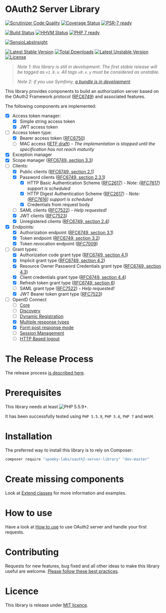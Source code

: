 OAuth2 Server Library
=====================

[![Scrutinizer Code Quality](https://scrutinizer-ci.com/g/Spomky-Labs/oauth2-server-library/badges/quality-score.png?b=master)](https://scrutinizer-ci.com/g/Spomky-Labs/oauth2-server-library/?branch=master)
[![Coverage Status](https://coveralls.io/repos/Spomky-Labs/oauth2-server-library/badge.svg?branch=master&service=github)](https://coveralls.io/github/Spomky-Labs/oauth2-server-library?branch=master)
[![PSR-7 ready](https://img.shields.io/badge/PSR--7-ready-brightgreen.svg)](http://www.php-fig.org/psr/psr-7/)

[![Build Status](https://travis-ci.org/Spomky-Labs/oauth2-server-library.svg?branch=master)](https://travis-ci.org/Spomky-Labs/oauth2-server-library)
[![HHVM Status](http://hhvm.h4cc.de/badge/spomky-labs/oauth2-server-library.svg)](http://hhvm.h4cc.de/package/spomky-labs/oauth2-server-library)
[![PHP 7 ready](http://php7ready.timesplinter.ch/Spomky-Labs/oauth2-server-library/badge.svg)](https://travis-ci.org/Spomky-Labs/oauth2-server-library)

[![SensioLabsInsight](https://insight.sensiolabs.com/projects/3d678a80-f1b8-48a3-b36e-c7f0c6d45939/big.png)](https://insight.sensiolabs.com/projects/3d678a80-f1b8-48a3-b36e-c7f0c6d45939)

[![Latest Stable Version](https://poser.pugx.org/Spomky-Labs/oauth2-server-library/v/stable.png)](https://packagist.org/packages/Spomky-Labs/oauth2-server-library)
[![Total Downloads](https://poser.pugx.org/Spomky-Labs/oauth2-server-library/downloads.png)](https://packagist.org/packages/Spomky-Labs/oauth2-server-library)
[![Latest Unstable Version](https://poser.pugx.org/Spomky-Labs/oauth2-server-library/v/unstable.png)](https://packagist.org/packages/Spomky-Labs/oauth2-server-library)
[![License](https://poser.pugx.org/Spomky-Labs/oauth2-server-library/license.png)](https://packagist.org/packages/Spomky-Labs/oauth2-server-library)

> *Note 1: this library is still in development. The first stable release will be tagged as `v1.0.x`. All tags `v0.x.y` must be considered as unstable.*
> 
> *Note 2: if you use Symfony, [a bundle is in development](https://github.com/Spomky-Labs/OAuth2ServerBundle).*

This library provides components to build an authorization server based on the OAuth2 Framework protocol ([RFC6749](https://tools.ietf.org/html/rfc6749)) and associated features.

The following components are implemented:

* [x] Access token manager:
    * [x] Simple string access token
    * [x] JWT access token
* [ ] Access token type:
    * [x] Bearer access token ([RFC6750](https://tools.ietf.org/html/rfc6750))
    * [ ] MAC access ([IETF draft](https://tools.ietf.org/html/draft-ietf-oauth-v2-http-mac-05)) - *The implementation is stopped until the specification has not reach maturity*
* [x] Exception manager
* [x] Scope manager ([RFC6749, section 3.3](https://tools.ietf.org/html/rfc6749#section-3.3))
* [ ] Clients:
    * [x] Public clients ([RFC6749, section 2.1](https://tools.ietf.org/html/rfc6749#section-2.1))
    * [x] Password clients ([RFC6749, section 2.3.1](https://tools.ietf.org/html/rfc6749#section-2.3.1))
        * [x] HTTP Basic Authentication Scheme ([RFC2617](https://tools.ietf.org/html/rfc2617)) - *Note: ([RFC7617](https://tools.ietf.org/html/rfc7617)) support is scheduled*
        * [x] HTTP Digest Authentication Scheme ([RFC2617](https://tools.ietf.org/html/rfc2617)) - *Note: ([RFC7616](https://tools.ietf.org/html/rfc7616)) support is scheduled*
        * [x] Credentials from request body
    * [ ] SAML clients ([RFC7522](https://tools.ietf.org/html/rfc7522)) - *Help requested!*
    * [x] JWT clients ([RFC7523](https://tools.ietf.org/html/rfc7523))
    * [x] Unregistered clients ([RFC6749, section 2.4](https://tools.ietf.org/html/rfc6749#section-2.4))
* [x] Endpoints:
    * [x] Authorization endpoint ([RFC6749, section 3.1](https://tools.ietf.org/html/rfc6749#section-3.1))
    * [x] Token endpoint ([RFC6749, section 3.2](https://tools.ietf.org/html/rfc6749#section-3.2))
    * [x] Token revocation endpoint ([RFC7009](https://tools.ietf.org/html/rfc7009))
* [ ] Grant types:
    * [x] Authorization code grant type ([RFC6749, section 4.1](https://tools.ietf.org/html/rfc6749#section-4.1))
    * [x] Implicit grant type ([RFC6749, section 4.2](https://tools.ietf.org/html/rfc6749#section-4.2))
    * [x] Resource Owner Password Credentials grant type ([RFC6749, section 4.3](https://tools.ietf.org/html/rfc6749#section-4.3))
    * [x] Client credentials grant type ([RFC6749, section 4.4](https://tools.ietf.org/html/rfc6749#section-4.4))
    * [x] Refresh token grant type ([RFC6749, section 6](https://tools.ietf.org/html/rfc6749#section-6))
    * [ ] SAML grant type ([RFC7522](https://tools.ietf.org/html/rfc7522)) - *Help requested!*
    * [x] JWT Bearer token grant type ([RFC7523](https://tools.ietf.org/html/rfc7523))

* [ ] OpenID Connect
    * [ ] [Core](http://openid.net/specs/openid-connect-core-1_0.html)
    * [ ] [Discovery](http://openid.net/specs/openid-connect-discovery-1_0.html)
    * [ ] [Dynamic Registration](http://openid.net/specs/openid-connect-registration-1_0.html)
    * [x] [Multiple response types](http://openid.net/specs/oauth-v2-multiple-response-types-1_0.html)
    * [x] [Form post response mode](http://openid.net/specs/oauth-v2-form-post-response-mode-1_0.html)
    * [ ] [Session Management](http://openid.net/specs/openid-connect-session-1_0.html)
    * [ ] [HTTP Based logout](http://openid.net/specs/openid-connect-logout-1_0.html)

# The Release Process

The release process [is described here](doc/Release.md).

# Prerequisites

This library needs at least ![PHP 5.5.9+](https://img.shields.io/badge/PHP-5.5.9%2B-ff69b4.svg).

It has been successfully tested using `PHP 5.5.9`, `PHP 5.6`, `PHP 7` and `HHVM`.

# Installation

The preferred way to install this library is to rely on Composer:

```sh
composer require "spomky-labs/oauth2-server-library" "dev-master"
```

# Create missing components

Look at [Extend classes](doc/Extend.md) for more information and examples.

# How to use

Have a look at [How to use](doc/Use.md) to use OAuth2 server and handle your first requests.

# Contributing

Requests for new features, bug fixed and all other ideas to make this library useful are welcome. [Please follow these best practices](doc/Contributing.md).

# Licence

This library is release under [MIT licence](LICENSE.txt).
